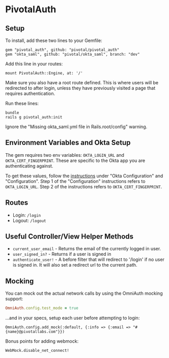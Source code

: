 # PivotalAuth

## Setup

To install, add these two lines to your Gemfile:

	gem "pivotal_auth", github: "pivotal/pivotal_auth"
	gem "okta_saml", github: "pivotal/okta_saml", branch: "dev"

Add this line in your routes:

	mount PivotalAuth::Engine, at: '/'

Make sure you also have a root route defined. This is where users will be redirected to after login, unless they have previously visited a page that requires authentication.

Run these lines:

	bundle
	rails g pivotal_auth:init
	
Ignore the "Missing okta_saml.yml file in Rails.root/config" warning.

## Environment Variables and Okta Setup

The gem requires two env variables: `OKTA_LOGIN_URL` and `OKTA_CERT_FINGERPRINT`. These are specific to the Okta app you are authenticating against.

To get these values, follow the [instructions](https://github.com/primedia/okta_saml#okta-configuration) under "Okta Configuration" and "Configuration". Step 1 of the "Configuration" instructions refers to `OKTA_LOGIN_URL`. Step 2 of the instructions refers to `OKTA_CERT_FINGERPRINT`.

## Routes

- Login: `/login`
- Logout: `/logout`

## Useful Controller/View Helper Methods

- `current_user_email` - Returns the email of the currently logged in user.
- `user_signed_in?` - Returns if a user is signed in
- `authenticate_user!` - A before filter that will redirect to '/login' if no user is signed in. It will also set a redirect url to the current path.

## Mocking

You can mock out the actual network calls by using the OmniAuth mocking support:

``` ruby
OmniAuth.config.test_mode = true
```

...and in your specs, setup each user before attempting to login:

```
OmniAuth.config.add_mock(:default, {:info => {:email => "#{name}@pivotallabs.com"}})
```

Bonus points for adding webmock:

```
WebMock.disable_net_connect!
```
